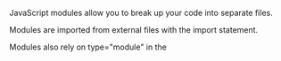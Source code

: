 JavaScript modules allow you to break up your code into separate files.

Modules are imported from external files with the import statement.

Modules also rely on type="module" in the <script> tag
